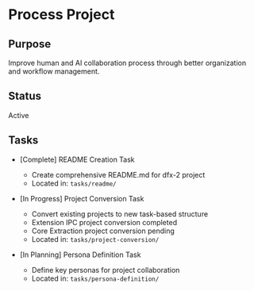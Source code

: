 # Process Project

## Purpose

Improve human and AI collaboration process through better organization and workflow management.

## Status

Active

## Tasks

- [Complete] README Creation Task

  - Create comprehensive README.md for dfx-2 project
  - Located in: `tasks/readme/`

- [In Progress] Project Conversion Task

  - Convert existing projects to new task-based structure
  - Extension IPC project conversion completed
  - Core Extraction project conversion pending
  - Located in: `tasks/project-conversion/`

- [In Planning] Persona Definition Task
  - Define key personas for project collaboration
  - Located in: `tasks/persona-definition/`

